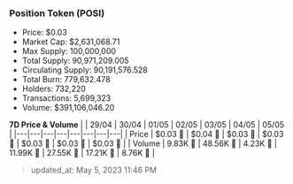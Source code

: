 
  ### Position Token (POSI)
  - Price: $0.03
  - Market Cap: $2,631,068.71
  - Max Supply: 100,000,000
  - Total Supply: 90,971,209.005
  - Circulating Supply: 90,191,576.528
  - Total Burn: 779,632.478
  - Holders: 732,220
  - Transactions: 5,699,323
  - Volume: $391,106,046.20

  **7D Price & Volume**
  | | 29&#x2F;04 | 30&#x2F;04 | 01&#x2F;05 | 02&#x2F;05 | 03&#x2F;05 | 04&#x2F;05 | 05&#x2F;05 |
  |---|---|---|---|---|---|---|---|
  | Price | $0.03 🚀 | $0.04 🚀 | $0.03 🔻 | $0.03 🔻 | $0.03 🔻 | $0.03 🔻 | $0.03 🚀 |
  | Volume | 9.83K 🔻 | 48.56K 🚀 | 4.23K 🔻 | 11.99K 🚀 | 27.55K 🚀 | 17.21K 🔻 | 8.76K 🔻 |

  > updated_at: May 5, 2023 11:46 PM
